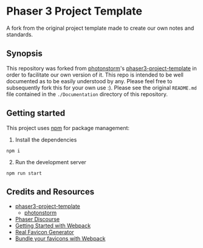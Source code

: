 # Phaser 3 Project Template

A fork from the original project template made to create our own notes and standards.

## Synopsis

This repository was forked from [photonstorm](https://github.com/photonstorm)'s [phaser3-project-template](https://github.com/photonstorm/phaser3-project-template) in order to facilitate our own version of it.  This repo is intended to be well documented as to be easily understood by any.  Please feel free to subsequently fork this for your own use :).  Please see the original `README.md` file contained in the `./Documentation` directory of this repository.

## Getting started

This project uses [npm](https://www.npmjs.com/) for package management:

1. Install the dependencies

`npm i`

2. Run the development server

`npm run start`

## Credits and Resources

- [phaser3-project-template](https://github.com/photonstorm/phaser3-project-template)
    - [photonstorm](https://github.com/photonstorm)
- [Phaser Discourse](https://phaser.discourse.group/)
- [Getting Started with Webpack](https://webpack.js.org/guides/getting-started/)
- [Real Favicon Generator](https://realfavicongenerator.net/)
- [Bundle your favicons with Webpack](https://medium.com/tech-angels-publications/bundle-your-favicons-with-webpack-b69d834b2f53)
